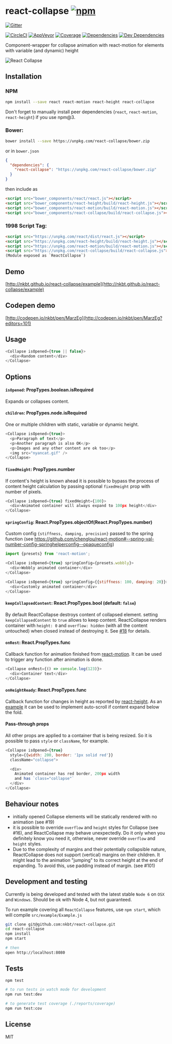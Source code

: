# react-collapse [![npm](https://img.shields.io/npm/v/react-collapse.svg?style=flat-square)](https://www.npmjs.com/package/react-collapse)

[![Gitter](https://img.shields.io/gitter/room/nkbt/help.svg?style=flat-square)](https://gitter.im/nkbt/help)

[![CircleCI](https://img.shields.io/circleci/project/nkbt/react-collapse.svg?style=flat-square&label=nix-build)](https://circleci.com/gh/nkbt/react-collapse)
[![AppVeyor](https://img.shields.io/appveyor/ci/nkbt/react-collapse.svg?style=flat-square&label=win-build)](https://ci.appveyor.com/project/nkbt/react-collapse)
[![Coverage](https://img.shields.io/codecov/c/github/nkbt/react-collapse.svg?style=flat-square)](https://codecov.io/github/nkbt/react-collapse?branch=master)
[![Dependencies](https://img.shields.io/david/nkbt/react-collapse.svg?style=flat-square)](https://david-dm.org/nkbt/react-collapse)
[![Dev Dependencies](https://img.shields.io/david/dev/nkbt/react-collapse.svg?style=flat-square)](https://david-dm.org/nkbt/react-collapse#info=devDependencies)

Component-wrapper for collapse animation with react-motion for elements with variable (and dynamic) height


![React Collapse](src/example/react-collapse.gif)


## Installation

### NPM

```sh
npm install --save react react-motion react-height react-collapse
```

Don't forget to manually install peer dependencies (`react`, `react-motion`, `react-height`) if you use npm@3.


### Bower:
```sh
bower install --save https://unpkg.com/react-collapse/bower.zip
```

or in `bower.json`

```json
{
  "dependencies": {
    "react-collapse": "https://unpkg.com/react-collapse/bower.zip"
  }
}
```

then include as
```html
<script src="bower_components/react/react.js"></script>
<script src="bower_components/react-height/build/react-height.js"></script>
<script src="bower_components/react-motion/build/react-motion.js"></script>
<script src="bower_components/react-collapse/build/react-collapse.js"></script>
```


### 1998 Script Tag:
```html
<script src="https://unpkg.com/react/dist/react.js"></script>
<script src="https://unpkg.com/react-height/build/react-height.js"></script>
<script src="https://unpkg.com/react-motion/build/react-motion.js"></script>
<script src="https://unpkg.com/react-collapse/build/react-collapse.js"></script>
(Module exposed as `ReactCollapse`)
```


## Demo

[http://nkbt.github.io/react-collapse/example](http://nkbt.github.io/react-collapse/example)

## Codepen demo

[http://codepen.io/nkbt/pen/MarzEg](http://codepen.io/nkbt/pen/MarzEg?editors=101)

## Usage
```js
<Collapse isOpened={true || false}>
  <div>Random content</div>
</Collapse>
```

## Options


#### `isOpened`: PropTypes.boolean.isRequired

Expands or collapses content.


#### `children`: PropTypes.node.isRequired

One or multiple children with static, variable or dynamic height.

```js
<Collapse isOpened={true}>
  <p>Paragraph of text</p>
  <p>Another paragraph is also OK</p>
  <p>Images and any other content are ok too</p>
  <img src="nyancat.gif" />
</Collapse>
```


#### `fixedHeight`: PropTypes.number

If content's height is known ahead it is possible to bypass the process of content height calculation by passing optional `fixedHeight` prop with number of pixels.

```js
<Collapse isOpened={true} fixedHeight={100}>
  <div>Animated container will always expand to 100px height</div>
</Collapse>
```


#### `springConfig`: React.PropTypes.objectOf(React.PropTypes.number)

Custom config `{stiffness, damping, precision}` passed to the spring function (see https://github.com/chenglou/react-motion#--spring-val-number-config-springhelperconfig--opaqueconfig)

```js
import {presets} from 'react-motion';

<Collapse isOpened={true} springConfig={presets.wobbly}>
  <div>Wobbly animated container</div>
</Collapse>
```

```js
<Collapse isOpened={true} springConfig={{stiffness: 100, damping: 20}}>
  <div>Customly animated container</div>
</Collapse>
```

#### `keepCollapsedContent`: React.PropTypes.bool (default: `false`)

By default ReactCollapse destroys content of collapsed element. setting `keepCollapsedContent` to `true` allows to keep content. ReactCollapse renders container with `height: 0` and `overflow: hidden` (with all the content untouched) when closed instead of destroying it. See [#18](https://github.com/nkbt/react-collapse/issues/18) for details.

#### `onRest`: React.PropTypes.func

Callback function for animation finished from
[react-motion](https://github.com/chenglou/react-motion#--onrest---void).
It can be used to trigger any function after animation is done.

```js
<Collapse onRest={() => console.log(123)}>
  <div>Container text</div>
</Collapse>
```

#### `onHeightReady`: React.PropTypes.func

Callback function for changes in height as reported by [react-height](https://github.com/nkbt/react-height).
As an [example](https://github.com/nutgaard/react-collapse/blob/master/src/example/App/Hooks.js) it can be used to implement auto-scroll if content expand below the fold.

#### Pass-through props

All other props are applied to a container that is being resized. So it is possible to pass `style` or `className`, for example.

```js
<Collapse isOpened={true}
  style={{width: 200, border: '1px solid red'}}
  className="collapse">

  <div>
    Animated container has red border, 200px width
    and has `class="collapse"`
  </div>
</Collapse>
```


## Behaviour notes

- initially opened Collapse elements will be statically rendered with no animation (see #19)
- it is possible to override `overflow` and `height` styles for Collapse (see #16), and ReactCollapse may behave unexpectedly. Do it only when you definitely know you need it, otherwise, never override `overflow` and `height` styles.
- Due to the complexity of margins and their potentially collapsible nature, ReactCollapse does not support
(vertical) margins on their children. It might lead to the animation "jumping" to its correct height at the end of
expanding. To avoid this, use padding instead of margin. (see #101)



## Development and testing

Currently is being developed and tested with the latest stable `Node 6` on `OSX` and `Windows`.
Should be ok with Node 4, but not guaranteed.

To run example covering all `ReactCollapse` features, use `npm start`, which will compile `src/example/Example.js`

```bash
git clone git@github.com:nkbt/react-collapse.git
cd react-collapse
npm install
npm start

# then
open http://localhost:8080
```

## Tests

```bash
npm test

# to run tests in watch mode for development
npm run test:dev

# to generate test coverage (./reports/coverage)
npm run test:cov
```

## License

MIT
